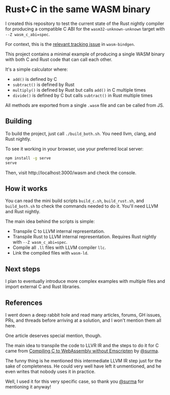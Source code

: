 # Rust+C in the same WASM binary

I created this repository to test the current state of the Rust nightly compiler for producing a compatible C ABI for the `wasm32-unknown-unknown` target with `--Z wasm_c_abi=spec`.

For context, this is the [relevant tracking issue](https://github.com/rustwasm/wasm-bindgen/issues/3454) in `wasm-bindgen`.

This project contains a minimal example of producing a single WASM binary with both C and Rust code that can call each other.

It's a simple calculator where:

- `add()` is defined by C
- `subtract()` is defined by Rust
- `multiply()` is defined by Rust but calls `add()` in C multiple times
- `divide()` is defined by C but calls `subtract()` in Rust multiple times

All methods are exported from a single `.wasm` file and can be called from JS.

## Building

To build the project, just call `./build_both.sh`. You need llvm, clang, and Rust nightly.

To see it working in your browser, use your preferred local server:

```bash
npm install -g serve
serve
```

Then, visit http://localhost:3000/wasm and check the console.

## How it works

You can read the mini build scripts `build_c.sh`, `build_rust.sh`, and `build_both.sh` to check the commands needed to do it. You'll need LLVM and Rust nightly.

The main idea behind the scripts is simple:

- Transpile C to LLVM internal representation.
- Transpile Rust to LLVM internal representation. Requires Rust nightly with `--Z wasm_c_abi=spec`.
- Compile all `.ll` files with LLVM compiler `llc`.
- Link the compiled files with `wasm-ld`.

## Next steps

I plan to eventually introduce more complex examples with multiple files and import external C and Rust libraries.

## References

I went down a deep rabbit hole and read many articles, forums, GH issues, PRs, and threads before arriving at a solution, and I won't mention them all here.

One article deserves special mention, though.

The main idea to transpile the code to LLVR IR and the steps to do it for C came from [Compiling C to WebAssembly without Emscripten](https://dassur.ma/things/c-to-webassembly) by [@surma](https://github.com/surma).

The funny thing is he mentioned this intermediate LLVM IR step just for the sake of completeness. He could very well have left it unmentioned, and he even writes that nobody uses it in practice.

Well, I used it for this very specific case, so thank you [@surma](https://github.com/surma) for mentioning it anyway!

